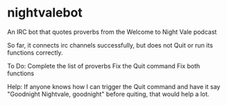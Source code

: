 nightvalebot
============

An IRC bot that quotes proverbs from the Welcome to Night Vale podcast


So far, it connects irc channels successfully, but does not Quit or run its functions correctly.

To Do:
Complete the list of proverbs
Fix the Quit command
Fix both functions

Help:
If anyone knows how I can trigger the Quit command and have it say "Goodnight Nightvale, goodnight" before quiting, that would help a lot.
